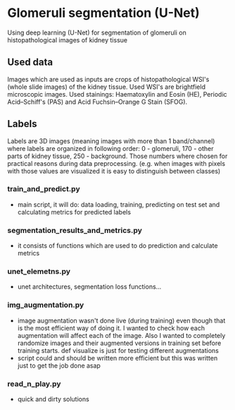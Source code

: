 # Glomeruli segmentation (U-Net)
Using deep learning (U-Net) for segmentation of glomeruli on histopathological images of kidney tissue

## Used data

Images which are used as inputs are crops of histopathological WSI's (whole slide images) of the kidney  tissue. Used WSI's are brightfield microscopic images. Used stainings: Haematoxylin and Eosin (HE), Periodic Acid–Schiff's (PAS) and Acid Fuchsin–Orange G Stain (SFOG).

## Labels

Labels are 3D images (meaning images with more than 1 band/channel) where labels are organized in following order: 0 - glomeruli, 170 - other parts of kidney tissue, 250 - background. Those numbers where chosen for practical reasons  during data preprocessing. (e.g. when images with pixels with those values are visualized it is easy to distinguish between classes)

### train_and_predict.py

- main script, it will do: data loading, training, predicting on test set and calculating metrics for predicted labels

### segmentation_results_and_metrics.py

- it consists of functions which are used to do prediction and calculate metrics

### unet_elemetns.py

- unet architectures, segmentation loss functions...

### img_augmentation.py

- image augmentation wasn't done live (during training) even though that is the most efficient way of doing it. I wanted to check how each augmentation will affect each of the image. Also I wanted to completely randomize images and their augmented versions in training set before training starts.
def visualize is just for testing different augmentations
- script could and should be written more efficient but this was written just to get the job done asap

### read_n_play.py

- quick and dirty solutions


